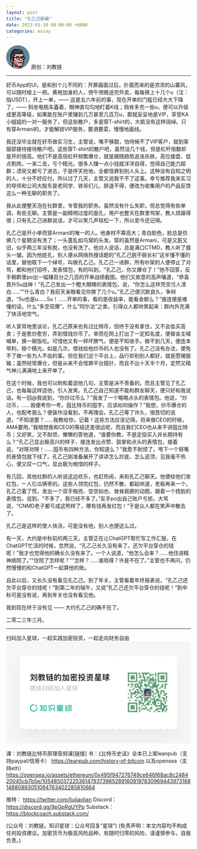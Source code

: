 ```yaml
---
layout: post
title: "孔乙己新编"
date: 2023-03-30 08:00:00 +0800
categories: essay
---
```


![](/images/ordinal-1835811752116542.png)
原创：刘教链

* * *

好币App的UI，是和别个儿不同的：开屏画面过后，扑面而来的是浓浓的山寨风，可以随时梭上一把。黄袍加身的人，傍午傍晚送完外卖，每每换上十几个u（注：指USDT），开上一单，—— 这是五六年前的事，现在开单的门槛已经大大下降了，—— 斜坐电瓶车矗着，眼神直勾勾地盯着K线；倘肯多充一些u，便可以升级成更高等级，如果能在账户里赚到几万甚至几百万u，那就妥妥地是VIP，享受KA小姐姐的一对一服务了，但这些散户，多是穿T-shirt的，大抵没有这样阔绰。只有穿Armani的，才能解锁VIP服务，要酒要菜，慢慢地画线。

我还没毕业就在好币做实习生，主管说，嘴不够甜，怕侍候不了VIP客户，就到客服部接待接待散户吧。这些穿T-shirt的散户吧，虽然没几个钱，但是杠杆倍数却是开的很高。他们不是高倍杠杆频繁爆仓，就是跟随趋势追涨杀跌，高位接盘、低点割肉，一来二去，亏个精光。很多人赚一点小钱就洋洋自得，觉得自己能力超群；须臾又都亏了进去，于是呼天抢地，全都怪罪到别人头上。这种没有自知之明的人，十分不好应付。所以过了几天，主管又说我干不了这事。幸亏推荐我来实习的导师和公司大股东是老同学、铁哥们儿，辞退不得，便改为收集用户的产品反馈这么一种无聊的职务了。

我从此便整天泡在社群里，专管我的职务。虽然没有什么失职，但总觉得有些单调，有些无聊。主管是一副精明过度的面孔，用户也整天在群里骂架，教人烦躁得很；只有孔乙己进群说话，才可以笑几声轻松一下，所以至今还记得。

孔乙己是开小单而穿Armani的唯一的人。他身材不算高大；青白脸色，脸总是仿佛几个星期没有洗了；一头蓬乱如鸟窝的头发。穿的虽然是Armani，可是又脏又旧，似乎两三年没有脱，也没有洗了。他对人说话，总是满口CTMD，教人听了眉头一皱。因为他姓孔，别人便从网络热搜话题的“孔乙己脱不脱长衫”这半懂不懂的话里，替他取下一个绰号，叫做孔乙己。孔乙己一进群，所有吵架的人便停止了对骂，都和他打招呼，发表情包，有的叫到，“孔乙己，你又爆仓了！”他不回答，反手朝群里po出一幅赚百分之几百的开单战绩截图。他们又故意的高声嚷道，“恭喜晋升5u战神！”孔乙己发出一个瞪大眼睛的表情包，说，“你怎么这样凭空污人清白……”“什么青白？我前天亲眼看见你换了几个u。”孔乙己便沉默良久，争辩道，“5u也是u……5u！……开单的事，看的是收益率，能看金额么？”接连便是难懂的话，什么“多空双爆”，什么“阿尔法”之类，引得众人都哄笑起来：群内外充满了快活地空气。

听人家背地里谈论，孔乙己原来也有过比特币，但终于没有拿住，又不会低买高卖；于是愈炒愈穷，弄到借钱炒币了。幸而在网上打出了一定知名度，便替金主喊喊单，换一碗饭吃。可惜他又有一样坏脾气，便是不知收手。做不到几天，便连本带利，赔个精光。如是几次，借钱给他炒币的人也没有了。孔乙己没有办法，便免不了做一些为人不齿的事。但在我们这个平台上，品行却别别人都好，就是愿赌服输；虽然经常爆仓，但是从来不会怪罪平台插针，而且不出十天半个月，定然又精气神儿满满地上来开单了。

在这个时候，我也可以附和着逗他几句，主管是决不责备的。而且主管见了孔乙己，也每每这样逗他，引人发笑。孔乙己自己知道不能和群友聊天，便只好和我说话。有一回@我说到，“你炒过币么？”我发了一个略略点头的表情包。他说，“炒过币，……我便考你一考。囤比特币的囤字，应该如何操作？”我想，炒币爆仓的人，也配考我么？便装作没看到，不再理会。孔乙己等了许久，很恳切的说道，“不知道罢？……我教给你，记着！这些方法应该记得。将来做CEO的时候，AMA要用。”我暗想我和CEO的等级还差很远呢，而且我们CEO也从来不讲囤比特币；又好笑，又不耐烦，懒懒的答他道，“谁要你教，不是定投买入并长期持有么？”孔乙己显出极高兴的样子，接连发出点赞、鼓掌和点头的表情包，接着说，“对呀对呀！……囤币有四种方法，你知道么？”我愈不耐烦了，甩下一个努嘴的表情包就下线了。孔乙己刚准备展开了讲讲怎么抄底、怎么逃顶，见我毫不热心，便又叹一口气，显出极为惋惜的样子。

有几回，其他社群的人听说这边欢乐，也赶热闹，来和孔乙己聊天。他便给他们发红包，一人仨瓜俩枣的。这些人领完红包，仍然不散，都起哄道，老板再来一个。孔乙己着了慌，发出一个双手掏兜、空空如也、耸耸肩膀的动图，跟着一个捂脸的表情包，说到，“不多了，我已经不多了。”反手po出自己账户亏损，大骂说，“CNMD老子都亏成这熊样了，哪有钱再发红包！”于是众人都在笑声中散去了。

孔乙己是这样的使人快活，可是没有他，别人也便这么过。

有一天，大约是中秋前的两三天，主管正在让ChatGPT帮忙写工作汇报，在ChatGPT忙活的时候，忽然说，“孔乙己长久没有来了。还欠平台穿仓的钱呢！”我才也觉得他的确长久没有来了。一个人说道，“他怎么会来？……他住进精神病院了。”“住院了怎样呢？”“怎样？……谁晓得？许是不在了。”主管也不再问，仍然慢慢的和ChatGPT一起算他的账。

自此以后，又长久没有看见孔乙己。到了年关，主管看着年终报表说，“孔乙己还欠平台穿仓的钱呢！”到第二年的端午，又说“孔乙己还欠平台穿仓的钱呢！”到中秋可是没有说，再到年关也没有看见他。

我到现在终于没有见 —— 大约孔乙己的确不在了。

二零二三年三月。

* * *
扫码加入星球，一起实践加密投资，一起走向财务自由
![](/images/xq-poster-new.png)

课：刘教链比特币原理音频课[链接]
书：《比特币史话》全本已上架leanpub（支持paypal/信用卡）  https://leanpub.com/history-of-bitcoin
    以及opensea（支持eth）  https://opensea.io/assets/ethereum/0x495f947276749ce646f68ac8c248420045cb7b5e/105485037225361479373965289160919783096944397316814880893051094763402285810664 

推特： https://twitter.com/liujiaolian
Discord： https://discord.gg/9pGpRgUYPp 
Substack： https://blockcoach.substack.com/

(公众号：刘教链。知识星球：公众号回复“星球”)
(免责声明：本文内容均不构成任何投资建议。加密货币为极高风险品种，有随时归零的风险，请谨慎参与，自我负责。)
